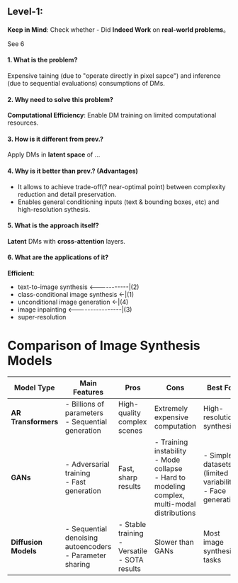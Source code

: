## Level-1:

**Keep in Mind**: Check whether - Did **Indeed Work** on **real-world problems**。

See 6

#### 1. What is the problem?
Expensive taining (due to "operate directly in pixel sapce") and inference (due to sequential evaluations) consumptions of DMs.

#### 2. Why need to solve this problem?
**Computational Efficiency**: Enable DM training on limited computational resources.

#### 3. How is it different from prev.?
Apply DMs in **latent space** of ...

#### 4. Why is it better than prev.? (Advantages)
- It allows to achieve trade-off(? near-optimal point) between complexity reduction and detail preservation.
- Enables general conditioning inputs (text & bounding boxes, etc) and high-resolution sythesis.

#### 5. What is the approach itself?
**Latent** DMs with **cross-attention** layers.

#### 6. What are the applications of it?

**Efficient**:

- text-to-image synthesis <-----------|(2)
- class-conditional image synthesis <-|(1)
- unconditional image generation <-|(4)
- image inpainting <----------------|(3)
- super-resolution

# Comparison of Image Synthesis Models

| Model Type | Main Features | Pros | Cons | Best For |
|------------|---------------|------|------|----------|
| **AR Transformers** | - Billions of parameters <br> - Sequential generation | High-quality complex scenes | Extremely expensive computation | High-resolution synthesis |
| **GANs** | - Adversarial training <br> - Fast generation | Fast, sharp results | - Training instability <br> - Mode collapse <br> - Hard to modeling complex, multi-modal distributions | - Simple datasets (limited variability) <br> - Face generation |
| **Diffusion Models** | - Sequential denoising autoencoders <br> - Parameter sharing | - Stable training <br> - Versatile <br> - SOTA results | Slower than GANs | Most image synthesis tasks |

